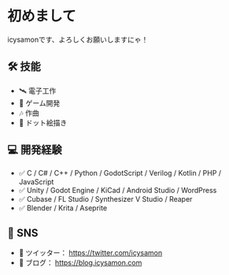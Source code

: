 # 初めまして
icysamonです、よろしくお願いしますにゃ！

## 🛠️ 技能
- 🛰️ 電子工作
- 🦕 ゲーム開発
- 🎶 作曲
- 🎨 ドット絵描き

## 💻 開発経験
- ✅ C / C# / C++ / Python / GodotScript / Verilog / Kotlin / PHP / JavaScript
- ✅ Unity / Godot Engine / KiCad / Android Studio / WordPress
- ✅ Cubase / FL Studio / Synthesizer V Studio / Reaper
- ✅ Blender / Krita / Aseprite

## 🌿 SNS
- 🍰 ツイッター： https://twitter.com/icysamon
- 📖 ブログ： https://blog.icysamon.com
